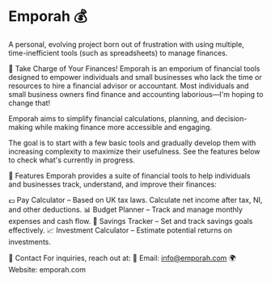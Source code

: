 # Emporah 💰
A personal, evolving project born out of frustration with using multiple, time-inefficient tools (such as spreadsheets) to manage finances.

🚀 Take Charge of Your Finances!
Emporah is an emporium of financial tools designed to empower individuals and small businesses who lack the time or resources to hire a financial advisor or accountant. Most individuals and small business owners find finance and accounting laborious—I'm hoping to change that!

Emporah aims to simplify financial calculations, planning, and decision-making while making finance more accessible and engaging.

The goal is to start with a few basic tools and gradually develop them with increasing complexity to maximize their usefulness. See the features below to check what's currently in progress.

🔹 Features
Emporah provides a suite of financial tools to help individuals and businesses track, understand, and improve their finances:

💷 Pay Calculator – Based on UK tax laws. Calculate net income after tax, NI, and other deductions.
📊 Budget Planner – Track and manage monthly expenses and cash flow.
🐖 Savings Tracker – Set and track savings goals effectively.
📈 Investment Calculator – Estimate potential returns on investments.

📧 Contact
For inquiries, reach out at:
📩 Email: info@emporah.com
🌍 Website: emporah.com